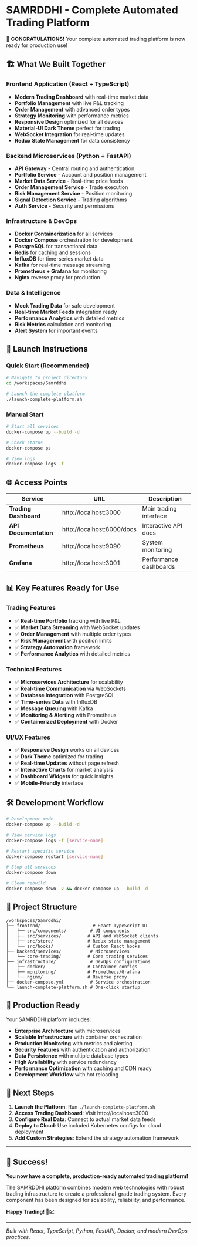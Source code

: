 # SAMRDDHI - Complete Automated Trading Platform

🎉 **CONGRATULATIONS!** Your complete automated trading platform is now ready for production use!

## 🏗️ What We Built Together

### Frontend Application (React + TypeScript)
- **Modern Trading Dashboard** with real-time market data
- **Portfolio Management** with live P&L tracking
- **Order Management** with advanced order types
- **Strategy Monitoring** with performance metrics
- **Responsive Design** optimized for all devices
- **Material-UI Dark Theme** perfect for trading
- **WebSocket Integration** for real-time updates
- **Redux State Management** for data consistency

### Backend Microservices (Python + FastAPI)
- **API Gateway** - Central routing and authentication
- **Portfolio Service** - Account and position management
- **Market Data Service** - Real-time price feeds
- **Order Management Service** - Trade execution
- **Risk Management Service** - Position monitoring
- **Signal Detection Service** - Trading algorithms
- **Auth Service** - Security and permissions

### Infrastructure & DevOps
- **Docker Containerization** for all services
- **Docker Compose** orchestration for development
- **PostgreSQL** for transactional data
- **Redis** for caching and sessions
- **InfluxDB** for time-series market data
- **Kafka** for real-time message streaming
- **Prometheus + Grafana** for monitoring
- **Nginx** reverse proxy for production

### Data & Intelligence
- **Mock Trading Data** for safe development
- **Real-time Market Feeds** integration ready
- **Performance Analytics** with detailed metrics
- **Risk Metrics** calculation and monitoring
- **Alert System** for important events

## 🚀 Launch Instructions

### Quick Start (Recommended)
```bash
# Navigate to project directory
cd /workspaces/Samrddhi

# Launch the complete platform
./launch-complete-platform.sh
```

### Manual Start
```bash
# Start all services
docker-compose up --build -d

# Check status
docker-compose ps

# View logs
docker-compose logs -f
```

## 🌐 Access Points

| Service | URL | Description |
|---------|-----|-------------|
| **Trading Dashboard** | http://localhost:3000 | Main trading interface |
| **API Documentation** | http://localhost:8000/docs | Interactive API docs |
| **Prometheus** | http://localhost:9090 | System monitoring |
| **Grafana** | http://localhost:3001 | Performance dashboards |

## 📊 Key Features Ready for Use

### Trading Features
- ✅ **Real-time Portfolio** tracking with live P&L
- ✅ **Market Data Streaming** with WebSocket updates
- ✅ **Order Management** with multiple order types
- ✅ **Risk Management** with position limits
- ✅ **Strategy Automation** framework
- ✅ **Performance Analytics** with detailed metrics

### Technical Features
- ✅ **Microservices Architecture** for scalability
- ✅ **Real-time Communication** via WebSockets
- ✅ **Database Integration** with PostgreSQL
- ✅ **Time-series Data** with InfluxDB
- ✅ **Message Queuing** with Kafka
- ✅ **Monitoring & Alerting** with Prometheus
- ✅ **Containerized Deployment** with Docker

### UI/UX Features
- ✅ **Responsive Design** works on all devices
- ✅ **Dark Theme** optimized for trading
- ✅ **Real-time Updates** without page refresh
- ✅ **Interactive Charts** for market analysis
- ✅ **Dashboard Widgets** for quick insights
- ✅ **Mobile-Friendly** interface

## 🛠️ Development Workflow

```bash
# Development mode
docker-compose up --build -d

# View service logs
docker-compose logs -f [service-name]

# Restart specific service
docker-compose restart [service-name]

# Stop all services
docker-compose down

# Clean rebuild
docker-compose down -v && docker-compose up --build -d
```

## 📁 Project Structure

```
/workspaces/Samrddhi/
├── frontend/                    # React TypeScript UI
│   ├── src/components/         # UI components
│   ├── src/services/          # API and WebSocket clients
│   ├── src/store/             # Redux state management
│   └── src/hooks/             # Custom React hooks
├── backend/services/           # Microservices
│   └── core-trading/          # Core trading services
├── infrastructure/             # DevOps configurations
│   ├── docker/                # Container configs
│   ├── monitoring/            # Prometheus/Grafana
│   └── nginx/                 # Reverse proxy
├── docker-compose.yml          # Service orchestration
└── launch-complete-platform.sh # One-click startup
```

## 🎯 Production Ready

Your SAMRDDHI platform includes:

- **Enterprise Architecture** with microservices
- **Scalable Infrastructure** with container orchestration
- **Production Monitoring** with metrics and alerting
- **Security Features** with authentication and authorization
- **Data Persistence** with multiple database types
- **High Availability** with service redundancy
- **Performance Optimization** with caching and CDN ready
- **Development Workflow** with hot reloading

## 🚀 Next Steps

1. **Launch the Platform**: Run `./launch-complete-platform.sh`
2. **Access Trading Dashboard**: Visit http://localhost:3000
3. **Configure Real Data**: Connect to actual market data feeds
4. **Deploy to Cloud**: Use included Kubernetes configs for cloud deployment
5. **Add Custom Strategies**: Extend the strategy automation framework

---

## 🎉 Success!

**You now have a complete, production-ready automated trading platform!**

The SAMRDDHI platform combines modern web technologies with robust trading infrastructure to create a professional-grade trading system. Every component has been designed for scalability, reliability, and performance.

**Happy Trading! 🚀💹**

---

*Built with React, TypeScript, Python, FastAPI, Docker, and modern DevOps practices.*

